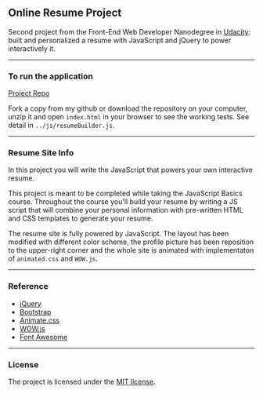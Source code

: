 ## Online Resume Project 

Second project from the Front-End Web Developer Nanodegree in <a href="https://www.udacity.com" target="_blank">Udacity</a>:
<br>
built and personalized a resume with JavaScript and jQuery to power interactively it.

---

### To run the application

[Project Repo](https://github.com/markchen555/Resume)

Fork a copy from my github or download the repository on your computer, unzip it and open `index.html` in your browser to see the working tests. See detail in `../js/resumeBuilder.js`.

---

### Resume Site Info

In this project you will write the JavaScript that powers your own interactive resume.

This project is meant to be completed while taking the JavaScript Basics course. Throughout the course you'll build your resume by writing a JS script that will combine your personal information with pre-written HTML and CSS templates to generate your resume.

The resume site is fully powered by JavaScript. The layout has been modified with different color scheme, the profile picture has been reposition to the upper-right corner and the whole site is animated with implementaton of `animated.css` and `WOW.js`. 

---

### Reference

- [jQuery](https://jquery.com/)
- [Bootstrap](http://getbootstrap.com/)
- [Animate.css](https://daneden.github.io/animate.css/)
- [WOW.js](http://mynameismatthieu.com/WOW/)
- [Font Awesome](http://fontawesome.io/)

---

### License

The project is licensed under the [MIT license](license.txt).
